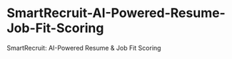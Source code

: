 # SmartRecruit-AI-Powered-Resume-Job-Fit-Scoring
SmartRecruit: AI-Powered Resume &amp; Job Fit Scoring
